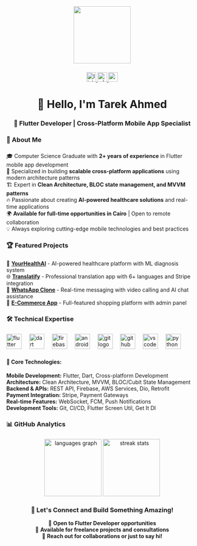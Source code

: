 <div align="center">
  <img height="150" src="https://raw.githubusercontent.com/TheDudeThatCode/TheDudeThatCode/master/Assets/Developer.gif"  />
</div>

###

<div align="center">
  <a href="https://www.linkedin.com/in/tarek-ahmed-belal-62b238368?utm_source=share&utm_campaign=share_via&utm_content=profile&utm_medium=android_app" target="_blank">
    <img src="https://img.shields.io/static/v1?message=LinkedIn&logo=linkedin&label=&color=0077B5&logoColor=white&labelColor=&style=for-the-badge" height="25" alt="linkedin logo"  />
  </a>
  <a href="https://api.whatsapp.com/send/?phone=201271845331&text&type=phone_number&app_absent=0" target="_blank">
    <img src="https://img.shields.io/static/v1?message=Whatsapp&logo=whatsapp&label=&color=25D366&logoColor=white&labelColor=&style=for-the-badge" height="25" alt="whatsapp logo"  />
  </a>
  <a href="mailto:tarekahmedbelal@gmail.com" target="_blank">
    <img src="https://img.shields.io/static/v1?message=Gmail&logo=gmail&label=&color=D14836&logoColor=white&labelColor=&style=for-the-badge" height="25" alt="gmail logo"  />
  </a>
</div>

###

<h1 align="center">👋 Hello, I'm Tarek Ahmed</h1>

###

<h3 align="center">🚀 Flutter Developer | Cross-Platform Mobile App Specialist</h3>

###

<h3 align="left">💼 About Me</h3>

###

<p align="left">
🎓 Computer Science Graduate with <strong>2+ years of experience</strong> in Flutter mobile app development<br>
📱 Specialized in building <strong>scalable cross-platform applications</strong> using modern architecture patterns<br>
🏗️ Expert in <strong>Clean Architecture, BLOC state management, and MVVM patterns</strong><br>
🔥 Passionate about creating <strong>AI-powered healthcare solutions</strong> and real-time applications<br>
🌍 <strong>Available for full-time opportunities in Cairo</strong> | Open to remote collaboration<br>
💡 Always exploring cutting-edge mobile technologies and best practices
</p>

###

<h3 align="left">🏆 Featured Projects</h3>

###

<p align="left">
🏥 <strong><a href="https://github.com/AnasShehata1/graduation">YourHealthAI</a></strong> - AI-powered healthcare platform with ML diagnosis system<br>
🌐 <strong><a href="https://github.com/Tarek3222/Translatify">Translatify</a></strong> - Professional translation app with 6+ languages and Stripe integration<br>
💬 <strong><a href="https://github.com/Tarek3222/mini-whatsapp">WhatsApp Clone</a></strong> - Real-time messaging with video calling and AI chat assistance<br>
🛒 <strong><a href="https://github.com/Tarek3222/e_commerce-app">E-Commerce App</a></strong> - Full-featured shopping platform with admin panel
</p>

###

<h3 align="left">🛠️ Technical Expertise</h3>

###

<div align="left">
  <img src="https://cdn.jsdelivr.net/gh/devicons/devicon/icons/flutter/flutter-original.svg" height="40" alt="flutter logo" title="Flutter" />
  <img width="12" />
  <img src="https://cdn.jsdelivr.net/gh/devicons/devicon/icons/dart/dart-original.svg" height="40" alt="dart logo" title="Dart" />
  <img width="12" />
  <img src="https://cdn.jsdelivr.net/gh/devicons/devicon/icons/firebase/firebase-plain-wordmark.svg" height="40" alt="firebase logo" title="Firebase" />
  <img width="12" />
  <img src="https://cdn.jsdelivr.net/gh/devicons/devicon/icons/android/android-original.svg" height="40" alt="android logo" title="Android" />
  <img width="12" />
  <img src="https://cdn.jsdelivr.net/gh/devicons/devicon/icons/git/git-original.svg" height="40" alt="git logo" title="Git" />
  <img width="12" />
  <img src="https://cdn.jsdelivr.net/gh/devicons/devicon/icons/github/github-original.svg" height="40" alt="github logo" title="GitHub" />
  <img width="12" />
  <img src="https://cdn.jsdelivr.net/gh/devicons/devicon/icons/vscode/vscode-original.svg" height="40" alt="vscode logo" title="VS Code" />
  <img width="12" />
  <img src="https://cdn.jsdelivr.net/gh/devicons/devicon/icons/python/python-original.svg" height="40" alt="python logo" title="Python" />
</div>

###

<h4 align="left">🔧 Core Technologies:</h4>
<p align="left">
<strong>Mobile Development:</strong> Flutter, Dart, Cross-platform Development<br>
<strong>Architecture:</strong> Clean Architecture, MVVM, BLOC/Cubit State Management<br>
<strong>Backend & APIs:</strong> REST API, Firebase, AWS Services, Dio, Retrofit<br>
<strong>Payment Integration:</strong> Stripe, Payment Gateways<br>
<strong>Real-time Features:</strong> WebSocket, FCM, Push Notifications<br>
<strong>Development Tools:</strong> Git, CI/CD, Flutter Screen Util, Get It DI
</p>

###

<h3 align="left">📊 GitHub Analytics</h3>

###

<div align="center">
  <img src="https://github-readme-stats.vercel.app/api/top-langs?username=Tarek3222&locale=en&hide_title=false&layout=compact&card_width=320&langs_count=8&theme=dracula&hide_border=false&order=2" height="150" alt="languages graph" />
  <img src="https://github-readme-streak-stats.herokuapp.com/?user=Tarek3222&theme=dracula&hide_border=false" height="150" alt="streak stats" />
</div>

###

<h3 align="center">🤝 Let's Connect and Build Something Amazing!</h3>

<p align="center">
💼 <strong>Open to Flutter Developer opportunities</strong><br>
🌟 <strong>Available for freelance projects and consultations</strong><br>
📧 <strong>Reach out for collaborations or just to say hi!</strong>
</p>

###
